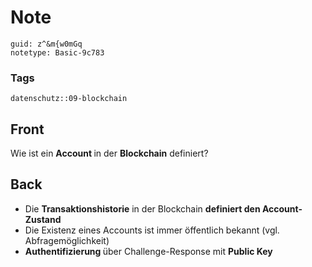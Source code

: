 # Note
```
guid: z^&m{w0mGq
notetype: Basic-9c783
```

### Tags
```
datenschutz::09-blockchain
```

## Front
Wie ist ein <b>Account </b>in der <b>Blockchain</b> definiert?

## Back
<ul><li>Die <b>Transaktionshistorie</b> in der Blockchain <b>definiert den Account-Zustand</b></li><li>Die Existenz eines Accounts ist immer öffentlich bekannt (vgl. Abfragemöglichkeit)</li><li><b>Authentifizierung </b>über Challenge-Response mit <b>Public Key</b></li></ul>
